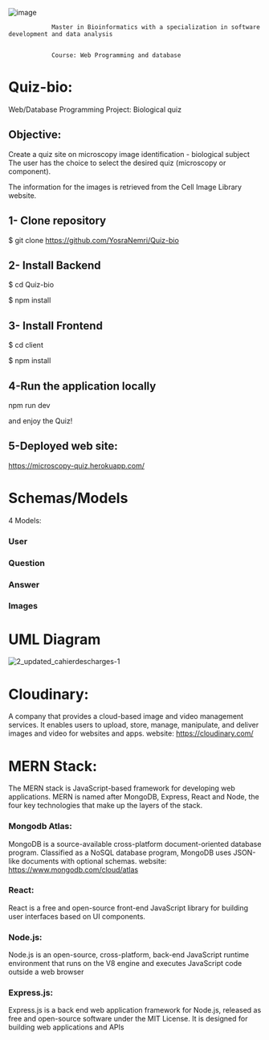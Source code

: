 ![image](https://user-images.githubusercontent.com/80050807/143290880-7225b885-3074-4bb2-8160-c79d680981bb.png)

                Master in Bioinformatics with a specialization in software development and data analysis
                             
                        
                Course: Web Programming and database


# Quiz-bio:

Web/Database Programming Project: Biological quiz

## Objective:

Create a quiz site on microscopy image identification - biological subject
The user has the choice to select the desired quiz (microscopy or component).

The information for the images is retrieved from the Cell Image Library website.
## 1- Clone repository
$ git clone https://github.com/YosraNemri/Quiz-bio


## 2- Install Backend 
$ cd Quiz-bio

$ npm install


## 3- Install Frontend
$ cd client

$ npm install


## 4-Run the application locally

npm run dev 

and enjoy the Quiz!

## 5-Deployed web site: 
https://microscopy-quiz.herokuapp.com/


# Schemas/Models
4 Models: 

### User
### Question
### Answer
### Images
# UML Diagram 
![2_updated_cahierdescharges-1](https://user-images.githubusercontent.com/80050807/143290129-7074abbb-1462-4f6d-8456-2eb0c6e212b8.png)


# Cloudinary: 
A company that provides a cloud-based image and video management services. It enables users to upload, store, manage, manipulate, and deliver images and video for websites and apps.
website: https://cloudinary.com/
# MERN Stack: 
The MERN stack is JavaScript-based framework for developing web applications. MERN is named after MongoDB, Express, React and Node, the four key technologies that make up the layers of the stack.

### Mongodb Atlas:
MongoDB is a source-available cross-platform document-oriented database program. Classified as a NoSQL database program, MongoDB uses JSON-like documents with optional schemas.
website: https://www.mongodb.com/cloud/atlas

### React: 
React is a free and open-source front-end JavaScript library for building user interfaces based on UI components.
### Node.js:
Node.js is an open-source, cross-platform, back-end JavaScript runtime environment that runs on the V8 engine and executes JavaScript code outside a web browser
### Express.js:
Express.js is a back end web application framework for Node.js, released as free and open-source software under the MIT License. It is designed for building web applications and APIs


